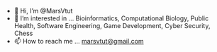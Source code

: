 - 👋 Hi, I’m @MarsVtut
- 👀 I’m interested in ... Bioinformatics, Computational Biology, Public Health, Software Engineering, Game Development, Cyber Security, Chess
- 📫 How to reach me ... marsvtut@gmail.com

<!---
MarsVtut/MarsVtut is a ✨ special ✨ repository because its `README.md` (this file) appears on your GitHub profile.
You can click the Preview link to take a look at your changes.
--->

